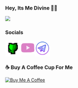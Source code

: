 ### Hey, Its Me Divine 🙋‍♂️



<!--
**dxvine/dxvine** is a ✨ _special_ ✨ repository because its `README.md` (this file) appears on your GitHub profile.

Here are some ideas to get you started:

- 🔭 I’m currently working on ...
- 🌱 I’m currently learning ...
- 👯 I’m looking to collaborate on ...
- 🤔 I’m looking for help with ...
- 💬 Ask me about ...
- 📫 How to reach me: ...
- 😄 Pronouns: ...
- ⚡ Fun fact: ...
-->




  
![](https://komarev.com/ghpvc/?username=dxvine&color=brightgreen)
  

  ### Socials 

  

 <a href="https://github.com/dxvine"> 

   <img align="left" alt="Divine GitHub" width="50" src="https://github.com/1337Xcode/1337Xcode/blob/main/Assets/Octocat.webp" /> 

 </a> 

 <a href="https://youtube.com/channel/UCh8qYnxFVB3bd4Kzhwdat0w"> 

   <img align="left" alt="Divine YouTube" width="45" src="https://github.com/1337Xcode/1337Xcode/blob/main/Assets/Youtube.webp" /> 

 </a> 

 <a href="https://t.me/dxvine"> 

   <img align="left" alt="Divine Telegram" width="50" src="https://github.com/1337Xcode/1337Xcode/blob/main/Assets/Telegram.webp" /> 

 </a> 

 <br /> 

 <br /> 

 <br />

  

 ###  ☕ Buy A Coffee Cup For Me 

 <a href="https://www.buymeacoffee.com/dxvine" target="_blank"><img src="https://cdn.buymeacoffee.com/buttons/v2/default-yellow.png" alt="Buy Me A Coffee" width="150" ></a>  

  

  <br />
